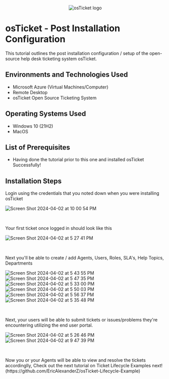 <p align="center">
<img src="https://i.imgur.com/Clzj7Xs.png" alt="osTicket logo"/>
</p>

<h1>osTicket - Post Installation Configuration</h1>
This tutorial outlines the post installation configuration / setup of the open-source help desk ticketing system osTicket.<br />


<h2>Environments and Technologies Used</h2>

- Microsoft Azure (Virtual Machines/Computer)
- Remote Desktop
- osTicket Open Source Ticketing System

<h2>Operating Systems Used </h2>

- Windows 10</b> (21H2)
- MacOS

<h2>List of Prerequisites</h2>

- Having done the tutorial prior to this one and installed osTicket Successfully!

<h2>Installation Steps</h2>

<p>
Login using the credentials that you noted down when you were installing osTicket
</p>

![Screen Shot 2024-04-02 at 10 00 54 PM](https://github.com/EricAlexanderZ/osTicket-post-installation-configuration/assets/99912710/a36e3bfb-1b99-49ae-9ced-8230be8e814b)


<br />


<p>
Your first ticket once logged in should look like this 
</p>

![Screen Shot 2024-04-02 at 5 27 41 PM](https://github.com/EricAlexanderZ/osTicket-post-installation-configuration/assets/99912710/b50d727c-4f4c-4dd0-a9f2-6e8763c3f84e)


<br />


<p>
Next you'll be able to create / add Agents, Users, Roles, SLA's, Help Topics, Departments
</p>

![Screen Shot 2024-04-02 at 5 43 55 PM](https://github.com/EricAlexanderZ/osTicket-post-installation-configuration/assets/99912710/97347d6d-0e7a-491a-b4dc-c0ff6a5dff15)
![Screen Shot 2024-04-02 at 5 47 35 PM](https://github.com/EricAlexanderZ/osTicket-post-installation-configuration/assets/99912710/99b595c4-27d1-42fd-8e57-76b12f03f38d)
![Screen Shot 2024-04-02 at 5 33 00 PM](https://github.com/EricAlexanderZ/osTicket-post-installation-configuration/assets/99912710/198a57e5-3216-4381-acf1-a71ff0142ac4)
![Screen Shot 2024-04-02 at 5 50 03 PM](https://github.com/EricAlexanderZ/osTicket-post-installation-configuration/assets/99912710/9bf90a45-fefd-4c00-8096-a5a87c307a28)
![Screen Shot 2024-04-02 at 5 56 37 PM](https://github.com/EricAlexanderZ/osTicket-post-installation-configuration/assets/99912710/975430b6-28d6-4f92-a12c-7c50d430c1ba)
![Screen Shot 2024-04-02 at 5 35 48 PM](https://github.com/EricAlexanderZ/osTicket-post-installation-configuration/assets/99912710/e6b79d84-e10b-4ac4-8dc2-8cde14b8f1c4)


<br />

<p>
Next, your users will be able to submit tickets or issues/problems they're encountering utilizing the end user portal.
</p>

![Screen Shot 2024-04-02 at 5 26 46 PM](https://github.com/EricAlexanderZ/osTicket-post-installation-configuration/assets/99912710/4c6864ea-6abf-43de-ad5a-b2039ceea4b5)
![Screen Shot 2024-04-02 at 9 47 39 PM](https://github.com/EricAlexanderZ/osTicket-post-installation-configuration/assets/99912710/a03719a0-c63a-4377-a656-041e81bfd643)


<br />


<p>
Now you or your Agents will be able to view and resolve the tickets accordinglly, Check out the next tutorial on Ticket Lifecycle Examples next!
(https://github.com/EricAlexanderZ/osTicket-Lifecycle-Example)
</p>


<br />

